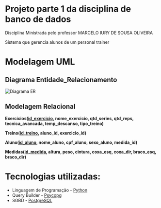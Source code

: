 # Projeto parte 1 da disciplina de banco de dados 

Disciplina Ministrada pelo professor  MARCELO IURY DE SOUSA OLIVEIRA <br>

Sistema que gerencia alunos de um personal trainer

# Modelagem UML

## Diagrama Entidade_Relacionamento
![Diagrama ER](./modelagem/Diagrama_ER.png)


## Modelagem Relacional
**Exercicios(<ins>id_exercicio</ins>, nome_exercicio, qtd_series, qtd_reps, tecnica_avancada, temp_descanso, tipo_treino)**

**Treino(<ins>id_treino</ins>, aluno_id, exercicio_id)**

**Aluno(<ins>id_aluno</ins>, nome_aluno, cpf_aluno, sexo_aluno, medida_id)**

**Medidas(<ins>id_medida</ins>, altura, peso, cintura, coxa_esq, coxa_dir, braco_esq, braco_dir)**



# Tecnologias utilizadas:

- Linguagem de Programação - <a href="www.python.org">Python</a> 
- Query Builder - <a href="https://www.psycopg.org/"> Psycopg</a> 
- SGBD - <a href="www.postgresql.org"> PostgreSQL</a> 
